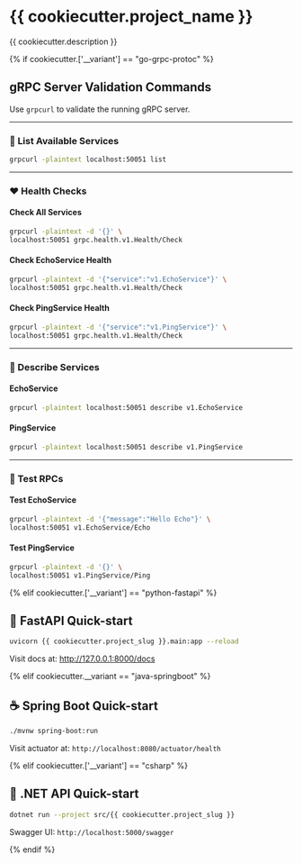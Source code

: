 # {{ cookiecutter.project_name }}

{{ cookiecutter.description }}

{% if cookiecutter.['__variant']  == "go-grpc-protoc" %}
## gRPC Server Validation Commands

Use `grpcurl` to validate the running gRPC server.

---

### 🔎 List Available Services

```bash
grpcurl -plaintext localhost:50051 list
```

---

### ❤️ Health Checks

#### Check All Services

```bash
grpcurl -plaintext -d '{}' \
localhost:50051 grpc.health.v1.Health/Check
```

#### Check EchoService Health

```bash
grpcurl -plaintext -d '{"service":"v1.EchoService"}' \
localhost:50051 grpc.health.v1.Health/Check
```

#### Check PingService Health

```bash
grpcurl -plaintext -d '{"service":"v1.PingService"}' \
localhost:50051 grpc.health.v1.Health/Check
```

---

### 📘 Describe Services

#### EchoService

```bash
grpcurl -plaintext localhost:50051 describe v1.EchoService
```

#### PingService

```bash
grpcurl -plaintext localhost:50051 describe v1.PingService
```

---

### 🧪 Test RPCs

#### Test EchoService

```bash
grpcurl -plaintext -d '{"message":"Hello Echo"}' \
localhost:50051 v1.EchoService/Echo
```

#### Test PingService

```bash
grpcurl -plaintext -d '{}' \
localhost:50051 v1.PingService/Ping
```
{% elif cookiecutter.['__variant']  == "python-fastapi" %}
## 🚀 FastAPI Quick-start

```bash
uvicorn {{ cookiecutter.project_slug }}.main:app --reload
```

Visit docs at: <http://127.0.0.1:8000/docs>

{% elif cookiecutter.__variant == "java-springboot" %}
## ☕ Spring Boot Quick-start

```bash
./mvnw spring-boot:run
```

Visit actuator at: `http://localhost:8080/actuator/health`

{% elif cookiecutter.['__variant']  == "csharp" %}
## 🔧 .NET API Quick-start

```bash
dotnet run --project src/{{ cookiecutter.project_slug }}
```

Swagger UI: `http://localhost:5000/swagger`

{% endif %}
